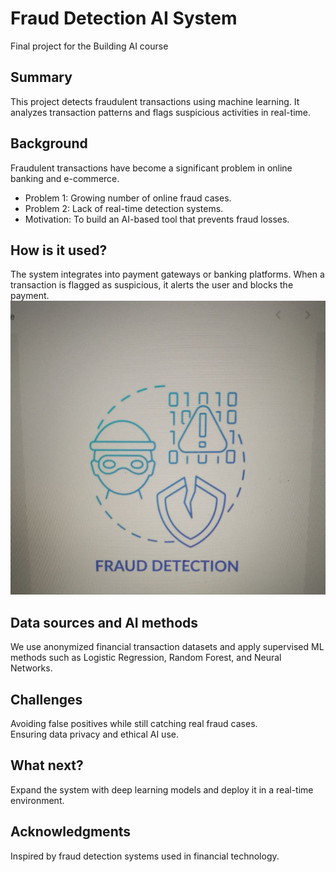 # Fraud Detection AI System

Final project for the Building AI course  

## Summary  
This project detects fraudulent transactions using machine learning. It analyzes transaction patterns and flags suspicious activities in real-time.

## Background  
Fraudulent transactions have become a significant problem in online banking and e-commerce.  
* Problem 1: Growing number of online fraud cases.  
* Problem 2: Lack of real-time detection systems.  
* Motivation: To build an AI-based tool that prevents fraud losses.  

## How is it used?  
The system integrates into payment gateways or banking platforms. When a transaction is flagged as suspicious, it alerts the user and blocks the payment.
![image of a fraud detection](/photo_2025-07-30_07-27-31.jpg)
## Data sources and AI methods  
We use anonymized financial transaction datasets and apply supervised ML methods such as Logistic Regression, Random Forest, and Neural Networks.  

## Challenges  
Avoiding false positives while still catching real fraud cases.  
Ensuring data privacy and ethical AI use.  

## What next?  
Expand the system with deep learning models and deploy it in a real-time environment.

## Acknowledgments  
Inspired by fraud detection systems used in financial technology.
